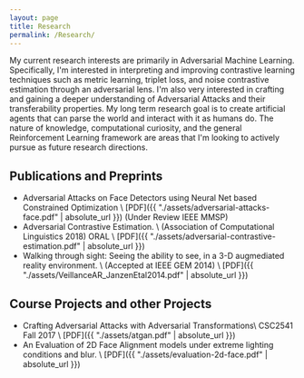 ```yaml
---
layout: page
title: Research
permalink: /Research/
---
```


My current research interests are primarily in Adversarial Machine Learning.
Specifically, I'm interested in interpreting and improving contrastive learning techniques such as metric
learning, triplet loss, and noise contrastive estimation through an adversarial
lens. I'm also very interested in crafting and gaining a deeper understanding
of Adversarial Attacks and their transferability properties. My long term
research goal is to create artificial agents that can parse the world and
interact with it as humans do. The nature of knowledge, computational
curiosity, and the general Reinforcement Learning framework are areas that I'm
looking to actively pursue as future research directions.

## Publications and Preprints
* Adversarial Attacks on Face Detectors using Neural Net based Constrained Optimization \\
[PDF]({{ "./assets/adversarial-attacks-face.pdf" | absolute_url }})
(Under Review IEEE MMSP)
* Adversarial Contrastive Estimation. \\
(Association of Computational Linguistics 2018) ORAL \\
[PDF]({{ "./assets/adversarial-contrastive-estimation.pdf" | absolute_url }})
* Walking through sight: Seeing the ability to see, in a 3-D augmediated reality environment. \\
(Accepted at IEEE GEM 2014) \\
[PDF]({{ "./assets/VeillanceAR_JanzenEtal2014.pdf" | absolute_url }})


## Course Projects and other Projects
* Crafting Adversarial Attacks with Adversarial Transformations\\
CSC2541 Fall 2017 \\
[PDF]({{ "./assets/atgan.pdf" | absolute_url }})
* An Evaluation of 2D Face Alignment models under extreme lighting conditions and blur. \\
[PDF]({{ "./assets/evaluation-2d-face.pdf" | absolute_url }})
